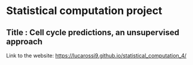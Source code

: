 # Statistical computation project

## Title : Cell cycle predictions, an unsupervised approach

Link to the website: https://lucarossi9.github.io/statistical_computation_4/
